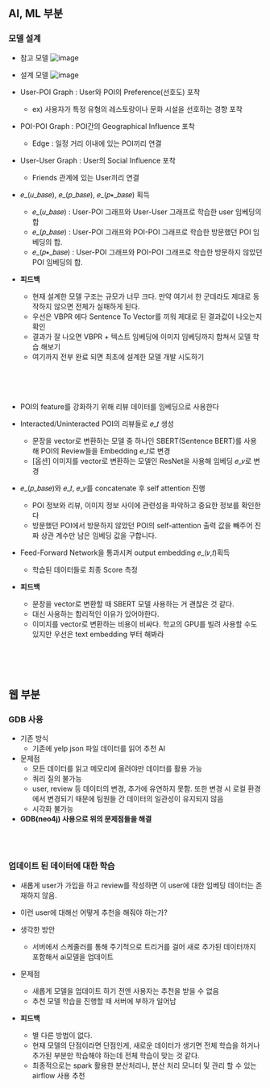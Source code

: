 ## AI, ML 부분
### 모델 설계
- 참고 모델
![image](https://github.com/DAU-FAIRDAY-TEAM6/Documents/assets/97269799/f2608f29-6e50-4587-bb89-3acdf358f6c9)

- 설계 모델
![image](https://github.com/DAU-FAIRDAY-TEAM6/Documents/assets/97269799/5f1a65e8-11c9-4f5b-bf1e-656b87ec819f)
- User-POI Graph : User와 POI의 Preference(선호도) 포착 
	- ex) 사용자가 특정 유형의 레스토랑이나 문화  시설을 선호하는 경향 포착
- POI-POI Graph : POI간의 Geographical Influence 포착 
	- Edge : 일정 거리 이내에 있는 POI끼리 연결
- User-User Graph : User의 Social Influence 포착
	- Friends 관계에 있는 User끼리 연결
- 𝑒_(𝑢_𝑏𝑎𝑠𝑒), 𝑒_(𝑝_𝑏𝑎𝑠𝑒), 𝑒_(𝑝∗_𝑏𝑎𝑠𝑒) 획득
	- 𝑒_(𝑢_𝑏𝑎𝑠𝑒) : User-POI 그래프와 User-User 그래프로 학습한 user 임베딩의 합
	- 𝑒_(𝑝_𝑏𝑎𝑠𝑒) : User-POI 그래프와 POI-POI 그래프로 학습한 방문했던 POI 임베딩의 합.
	- 𝑒_(𝑝∗_𝑏𝑎𝑠𝑒) : User-POI 그래프와 POI-POI 그래프로 학습한 방문하지 않았던 POI 임베딩의 합.

- **피드백**
	- 현재 설계한 모델 구조는 규모가 너무 크다. 만약 여기서 한 군데라도 제대로 동작하지 않으면 전체가 실패하게 된다.
	- 우선은 VBPR 에다 Sentence To Vector를 끼워 제대로 된 결과값이 나오는지 확인
	- 결과가 잘 나오면 VBPR + 텍스트 임베딩에 이미지 임베딩까지 합쳐서 모델 학습 해보기
	- 여기까지 전부 완료 되면 최초에 설계한 모델 개발 시도하기

<br><br><br>

- POI의 feature를 강화하기 위해 리뷰 데이터를 임베딩으로 사용한다
- Interacted/Uninteracted POI의 리뷰들로 𝑒_𝑡 생성
	- 문장을 vector로 변환하는 모델 중 하나인 SBERT(Sentence BERT)를 사용해 POI의 Review들을 Embedding 𝑒_𝑡로 변경 
	- [옵션] 이미지를 vector로 변환하는 모델인 ResNet을 사용해 임베딩 𝑒_𝑣로 변경
- 𝑒_(𝑝_𝑏𝑎𝑠𝑒)와 𝑒_𝑡, 𝑒_𝑣를 concatenate 후 self attention 진행
	- POI 정보와 리뷰, 이미지 정보 사이에 관련성을 파악하고 중요한 정보를 확인한다
	- 방문했던 POI에서 방문하지 않았던 POI의 self-attention 출력 값을 빼주어 진짜 상관 계수만 남은 임베딩 값을 구합니다. 
- Feed-Forward Network을 통과시켜 output embedding 𝑒_(𝑣,𝑡)획득
	- 학습된 데이터들로 최종 Score 측정
 
- **피드백**
	- 문장을 vector로 변환할 때 SBERT 모델 사용하는 거 괜찮은 것 같다.
	- 대신 사용하는 합리적인 이유가 있어야한다.
	- 이미지를 vector로 변환하는 비용이 비싸다. 학교의 GPU를 빌려 사용할 수도 있지만 우선은 text embedding 부터 해봐라



<br><br><br>



## 웹 부분
### GDB 사용
- 기존 방식
  - 기존에 yelp json 파일 데이터를 읽어 추천 AI
- 문제점
	- 모든 데이터를 읽고 메모리에 올려야만 데이터를 활용 가능
	- 쿼리 질의 불가능
	- user, review 등 데이터의 변경, 추가에 유연하지 못함. 또한 변경 시 로컬 환경에서 변경되기 때문에 팀원들 간 데이터의 일관성이 유지되지 않음
	- 시각화 불가능
- **GDB(neo4j) 사용으로 위의 문제점들을 해결**

<br><br>

### 업데이트 된 데이터에 대한 학습
- 새롭게 user가 가입을 하고 review를 작성하면 이 user에 대한 임베딩 데이터는 존재하지 않음.
- 이런 user에 대해선 어떻게 추천을 해줘야 하는가?

- 생각한 방안
	- 서버에서 스케줄러를 통해 주기적으로 트리거를 걸어 새로 추가된 데이터까지 포함해서 ai모델을 업데이트

- 문제점
	- 새롭게 모델을 업데이트 하기 전엔 사용자는 추천을 받을 수 없음
	- 추천 모델 학습을 진행할 때 서버에 부하가 일어남

- **피드백**
	- 별 다른 방법이 없다.
	- 현재 모델의 단점이라면 단점인게, 새로운 데이터가 생기면 전체 학습을 하거나 추가된 부분만 학습해야 하는데 전체 학습이 맞는 것 같다.
	- 최종적으로는 spark 활용한 분산처리나, 분산 처리 모니터 및 관리 할 수 있는 airflow 사용 추천

